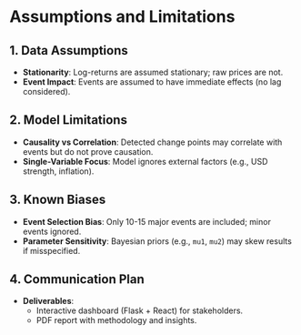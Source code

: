 # Assumptions and Limitations

## 1. Data Assumptions
- **Stationarity**: Log-returns are assumed stationary; raw prices are not.
- **Event Impact**: Events are assumed to have immediate effects (no lag considered).

## 2. Model Limitations
- **Causality vs Correlation**: Detected change points may correlate with events but do not prove causation.
- **Single-Variable Focus**: Model ignores external factors (e.g., USD strength, inflation).

## 3. Known Biases
- **Event Selection Bias**: Only 10-15 major events are included; minor events ignored.
- **Parameter Sensitivity**: Bayesian priors (e.g., `mu1`, `mu2`) may skew results if misspecified.

## 4. Communication Plan
- **Deliverables**: 
  - Interactive dashboard (Flask + React) for stakeholders.
  - PDF report with methodology and insights.
  
